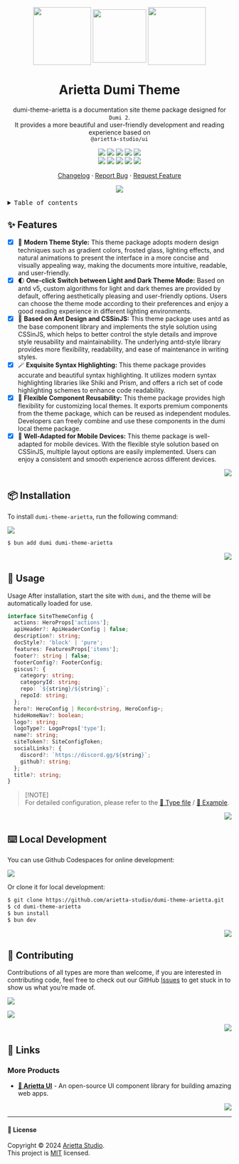 <a name="readme-top"></a>

<div align="center">

<img height="130" src="https://unpkg.com/@arietta-studio/assets-logo@latest/assets/logo-3d.webp" style="vertical-align: middle;">
<img height="120" src="https://gw.alipayobjects.com/zos/kitchen/qJ3l3EPsdW/split.svg" style="vertical-align: middle;">
<img height="130" src="https://gw.alipayobjects.com/zos/bmw-prod/d3e3eb39-1cd7-4aa5-827c-877deced6b7e/lalxt4g3_w256_h256.png" style="vertical-align: middle;">

<h1>Arietta Dumi Theme</h1>

dumi-theme-arietta is a documentation site theme package designed for `Dumi 2`. <br/>It provides a more beautiful and user-friendly development and reading experience based on <br/>`@arietta-studio/ui`

[![][npm-release-shield]][npm-release-link]
[![][npm-downloads-shield]][npm-downloads-link]
[![][github-releasedate-shield]][github-releasedate-link]
[![][github-action-test-shield]][github-action-test-link]
[![][github-action-release-shield]][github-action-release-link]<br/>
[![][github-contributors-shield]][github-contributors-link]
[![][github-forks-shield]][github-forks-link]
[![][github-stars-shield]][github-stars-link]
[![][github-issues-shield]][github-issues-link]
[![][github-license-shield]][github-license-link]

[Changelog](./CHANGELOG.md) · [Report Bug][github-issues-link] · [Request Feature][github-issues-link]

![](https://raw.githubusercontent.com/andreasbm/readme/master/assets/lines/rainbow.png)

</div>

<details>
<summary><kbd>Table of contents</kbd></summary>

#### TOC

- [✨ Features](#-features)
- [📦 Installation](#-installation)
- [🤯 Usage](#-usage)
- [⌨️ Local Development](#️-local-development)
- [🤝 Contributing](#-contributing)
- [🔗 Links](#-links)
  - [More Products](#more-products)

####

</details>

## ✨ Features

- [x] 🤯 **Modern Theme Style:** This theme package adopts modern design techniques such as gradient colors, frosted glass, lighting effects, and natural animations to present the interface in a more concise and visually appealing way, making the documents more intuitive, readable, and user-friendly.
- [x] 🌓 **One-click Switch between Light and Dark Theme Mode:** Based on antd v5, custom algorithms for light and dark themes are provided by default, offering aesthetically pleasing and user-friendly options. Users can choose the theme mode according to their preferences and enjoy a good reading experience in different lighting environments.
- [x] 💅 **Based on Ant Design and CSSinJS:** This theme package uses antd as the base component library and implements the style solution using CSSinJS, which helps to better control the style details and improve style reusability and maintainability. The underlying antd-style library provides more flexibility, readability, and ease of maintenance in writing styles.
- [x] 🪄 **Exquisite Syntax Highlighting:** This theme package provides accurate and beautiful syntax highlighting. It utilizes modern syntax highlighting libraries like Shiki and Prism, and offers a rich set of code highlighting schemes to enhance code readability.
- [x] 🧩 **Flexible Component Reusability:** This theme package provides high flexibility for customizing local themes. It exports premium components from the theme package, which can be reused as independent modules. Developers can freely combine and use these components in the dumi local theme package.
- [x] 📱 **Well-Adapted for Mobile Devices:** This theme package is well-adapted for mobile devices. With the flexible style solution based on CSSinJS, multiple layout options are easily implemented. Users can enjoy a consistent and smooth experience across different devices.

<div align="right">

[![][back-to-top]](#readme-top)

</div>

## 📦 Installation

To install `dumi-theme-arietta`, run the following command:

[![][bun-shield]][bun-link]

```bash
$ bun add dumi dumi-theme-arietta
```

<div align="right">

[![][back-to-top]](#readme-top)

</div>

## 🤯 Usage

Usage After installation, start the site with `dumi`, and the theme will be automatically loaded for use.

```ts
interface SiteThemeConfig {
  actions: HeroProps['actions'];
  apiHeader?: ApiHeaderConfig | false;
  description?: string;
  docStyle?: 'block' | 'pure';
  features: FeaturesProps['items'];
  footer?: string | false;
  footerConfig?: FooterConfig;
  giscus?: {
    category: string;
    categoryId: string;
    repo: `${string}/${string}`;
    repoId: string;
  };
  hero?: HeroConfig | Record<string, HeroConfig>;
  hideHomeNav?: boolean;
  logo?: string;
  logoType?: LogoProps['type'];
  name?: string;
  siteToken?: SiteConfigToken;
  socialLinks?: {
    discord?: `https://discord.gg/${string}`;
    github?: string;
  };
  title?: string;
}
```

> \[!NOTE]\
> For detailed configuration, please refer to the [📘 Type file](https://github.com/arietta-studio/dumi-theme-arietta/blob/master/src/types/config.ts) / [📘 Example](https://github.com/arietta-studio/dumi-theme-arietta/blob/master/example/.dumirc.ts).

<div align="right">

[![][back-to-top]](#readme-top)

</div>

## ⌨️ Local Development

You can use Github Codespaces for online development:

[![][github-codespace-shield]][github-codespace-link]

Or clone it for local development:

```bash
$ git clone https://github.com/arietta-studio/dumi-theme-arietta.git
$ cd dumi-theme-arietta
$ bun install
$ bun dev
```

<div align="right">

[![][back-to-top]](#readme-top)

</div>

## 🤝 Contributing

Contributions of all types are more than welcome, if you are interested in contributing code, feel free to check out our GitHub [Issues][github-issues-link] to get stuck in to show us what you’re made of.

[![][pr-welcome-shield]][pr-welcome-link]

[![][github-contrib-shield]][github-contrib-link]

<div align="right">

[![][back-to-top]](#readme-top)

</div>

## 🔗 Links

### More Products

- **[🍭 Arietta UI](https://github.com/arietta-studio/arietta-ui)** - An open-source UI component library for building amazing web apps.

<div align="right">

[![][back-to-top]](#readme-top)

</div>

---

#### 📝 License

Copyright © 2024 [Arietta Studio][profile-link]. <br />
This project is [MIT](./LICENSE) licensed.

<!-- LINK GROUP -->

[back-to-top]: https://img.shields.io/badge/-BACK_TO_TOP-black?style=flat-square
[bun-link]: https://bun.sh
[bun-shield]: https://img.shields.io/badge/-speedup%20with%20bun-black?logo=bun&style=for-the-badge
[github-action-release-link]: https://github.com/arietta-studio/dumi-theme-arietta/actions/workflows/release.yml
[github-action-release-shield]: https://img.shields.io/github/actions/workflow/status/arietta-studio/dumi-theme-arietta/release.yml?label=release&labelColor=black&logo=githubactions&logoColor=white&style=flat-square
[github-action-test-link]: https://github.com/arietta-studio/dumi-theme-arietta/actions/workflows/test.yml
[github-action-test-shield]: https://img.shields.io/github/actions/workflow/status/arietta-studio/dumi-theme-arietta/test.yml?label=test&labelColor=black&logo=githubactions&logoColor=white&style=flat-square
[github-codespace-link]: https://codespaces.new/arietta-studio/dumi-theme-arietta
[github-codespace-shield]: https://github.com/codespaces/badge.svg
[github-contrib-link]: https://github.com/arietta-studio/dumi-theme-arietta/graphs/contributors
[github-contrib-shield]: https://contrib.rocks/image?repo=arietta-studio%2Fdumi-theme-arietta
[github-contributors-link]: https://github.com/arietta-studio/dumi-theme-arietta/graphs/contributors
[github-contributors-shield]: https://img.shields.io/github/contributors/arietta-studio/dumi-theme-arietta?color=c4f042&labelColor=black&style=flat-square
[github-forks-link]: https://github.com/arietta-studio/dumi-theme-arietta/network/members
[github-forks-shield]: https://img.shields.io/github/forks/arietta-studio/dumi-theme-arietta?color=8ae8ff&labelColor=black&style=flat-square
[github-issues-link]: https://github.com/arietta-studio/dumi-theme-arietta/issues
[github-issues-shield]: https://img.shields.io/github/issues/arietta-studio/dumi-theme-arietta?color=ff80eb&labelColor=black&style=flat-square
[github-license-link]: https://github.com/arietta-studio/dumi-theme-arietta/blob/main/LICENSE
[github-license-shield]: https://img.shields.io/github/license/arietta-studio/dumi-theme-arietta?color=white&labelColor=black&style=flat-square
[github-releasedate-link]: https://github.com/arietta-studio/dumi-theme-arietta/releases
[github-releasedate-shield]: https://img.shields.io/github/release-date/arietta-studio/dumi-theme-arietta?labelColor=black&style=flat-square
[github-stars-link]: https://github.com/arietta-studio/dumi-theme-arietta/network/stargazers
[github-stars-shield]: https://img.shields.io/github/stars/arietta-studio/dumi-theme-arietta?color=ffcb47&labelColor=black&style=flat-square
[npm-downloads-link]: https://www.npmjs.com/package/dumi-theme-arietta
[npm-downloads-shield]: https://img.shields.io/npm/dt/dumi-theme-arietta?labelColor=black&style=flat-square
[npm-release-link]: https://www.npmjs.com/package/dumi-theme-arietta
[npm-release-shield]: https://img.shields.io/npm/v/dumi-theme-arietta?color=369eff&labelColor=black&logo=npm&logoColor=white&style=flat-square
[pr-welcome-link]: https://github.com/arietta-studio/dumi-theme-arietta/pulls
[pr-welcome-shield]: https://img.shields.io/badge/%F0%9F%A4%AF%20PR%20WELCOME-%E2%86%92-ffcb47?labelColor=black&style=for-the-badge
[profile-link]: https://github.com/arietta-studio
